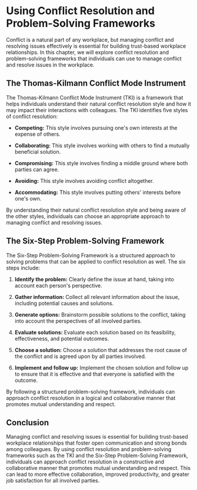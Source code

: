 Using Conflict Resolution and Problem-Solving Frameworks
===========================================================================================================

Conflict is a natural part of any workplace, but managing conflict and resolving issues effectively is essential for building trust-based workplace relationships. In this chapter, we will explore conflict resolution and problem-solving frameworks that individuals can use to manage conflict and resolve issues in the workplace.

The Thomas-Kilmann Conflict Mode Instrument
-------------------------------------------

The Thomas-Kilmann Conflict Mode Instrument (TKI) is a framework that helps individuals understand their natural conflict resolution style and how it may impact their interactions with colleagues. The TKI identifies five styles of conflict resolution:

* **Competing:** This style involves pursuing one's own interests at the expense of others.

* **Collaborating:** This style involves working with others to find a mutually beneficial solution.

* **Compromising:** This style involves finding a middle ground where both parties can agree.

* **Avoiding:** This style involves avoiding conflict altogether.

* **Accommodating:** This style involves putting others' interests before one's own.

By understanding their natural conflict resolution style and being aware of the other styles, individuals can choose an appropriate approach to managing conflict and resolving issues.

The Six-Step Problem-Solving Framework
--------------------------------------

The Six-Step Problem-Solving Framework is a structured approach to solving problems that can be applied to conflict resolution as well. The six steps include:

1. **Identify the problem:** Clearly define the issue at hand, taking into account each person's perspective.

2. **Gather information:** Collect all relevant information about the issue, including potential causes and solutions.

3. **Generate options:** Brainstorm possible solutions to the conflict, taking into account the perspectives of all involved parties.

4. **Evaluate solutions:** Evaluate each solution based on its feasibility, effectiveness, and potential outcomes.

5. **Choose a solution:** Choose a solution that addresses the root cause of the conflict and is agreed upon by all parties involved.

6. **Implement and follow up:** Implement the chosen solution and follow up to ensure that it is effective and that everyone is satisfied with the outcome.

By following a structured problem-solving framework, individuals can approach conflict resolution in a logical and collaborative manner that promotes mutual understanding and respect.

Conclusion
----------

Managing conflict and resolving issues is essential for building trust-based workplace relationships that foster open communication and strong bonds among colleagues. By using conflict resolution and problem-solving frameworks such as the TKI and the Six-Step Problem-Solving Framework, individuals can approach conflict resolution in a constructive and collaborative manner that promotes mutual understanding and respect. This can lead to more effective collaboration, improved productivity, and greater job satisfaction for all involved parties.
